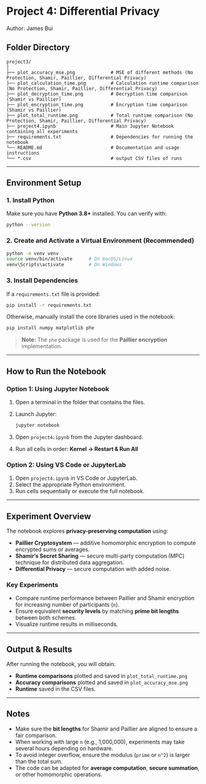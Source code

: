 
# Project 4: Differential Privacy

Author: James Bui

## Folder Directory

```
project3/
│
├── plot_accuracy_mse.png             # MSE of different methods (No Protection, Shamir, Paillier, Differential Privacy)
├── plot_calculation_time.png         # Calculation runtime comparison (No Protection, Shamir, Paillier, Differential Privacy)
├── plot_decryption_time.png          # Decryption time comparison (Shamir vs Paillier)
├── plot_encryption_time.png          # Encryption time comparison (Shamir vs Paillier)
├── plot_total_runtime.png            # Total runtime comparison (No Protection, Shamir, Paillier, Differential Privacy)
├── project4.ipynb                    # Main Jupyter Notebook containing all experiments
├── requirements.txt                  # Dependencies for running the notebook
└── README.md                         # Documentation and usage instructions
└── *.csv                             # output CSV files of runs
```   

---

## Environment Setup

### 1. Install Python

Make sure you have **Python 3.8+** installed. You can verify with:

```bash
python --version
```

### 2. Create and Activate a Virtual Environment (Recommended)

```bash
python -m venv venv
source venv/bin/activate      # On macOS/Linux
venv\Scripts\activate         # On Windows
```

### 3. Install Dependencies

If a `requirements.txt` file is provided:

```bash
pip install -r requirements.txt
```

Otherwise, manually install the core libraries used in the notebook:

```bash
pip install numpy matplotlib phe
```

> **Note:**
> The `phe` package is used for the **Paillier encryption** implementation.
---

## How to Run the Notebook

### Option 1: Using Jupyter Notebook

1. Open a terminal in the folder that contains the files.
2. Launch Jupyter:

   ```bash
   jupyter notebook
   ```
3. Open `project4.ipynb` from the Jupyter dashboard.
4. Run all cells in order:
   **Kernel → Restart & Run All**

### Option 2: Using VS Code or JupyterLab

1. Open `project4.ipynb` in VS Code or JupyterLab.
2. Select the appropriate Python environment.
3. Run cells sequentially or execute the full notebook.

---

## Experiment Overview

The notebook explores **privacy-preserving computation** using:

* **Paillier Cryptosystem** — additive homomorphic encryption to compute encrypted sums or averages.
* **Shamir’s Secret Sharing** — secure multi-party computation (MPC) technique for distributed data aggregation.
* **Differential Privacy** — secure computation with added noise.

### Key Experiments

* Compare runtime performance between Paillier and Shamir encryption for increasing number of participants (`n`).
* Ensure equivalent **security levels** by matching **prime bit lengths** between both schemes.
* Visualize runtime results in milliseconds.

---

## Output & Results

After running the notebook, you will obtain:

* **Runtime comparisons** plotted and saved in `plot_total_runtime.png`
* **Accuracy comparisons** plotted and saved in `plot_accuracy_mse.png`
* **Runtime** saved in the CSV files.
---

## Notes

* Make sure the **bit lengths** for Shamir and Paillier are aligned to ensure a fair comparison.
* When working with large `n` (e.g., 1,000,000), experiments may take several hours depending on hardware.
* To avoid integer overflow, ensure the modulus (`prime` or `n^2`) is larger than the total sum.
* The code can be adapted for **average computation**, **secure summation**, or other homomorphic operations.